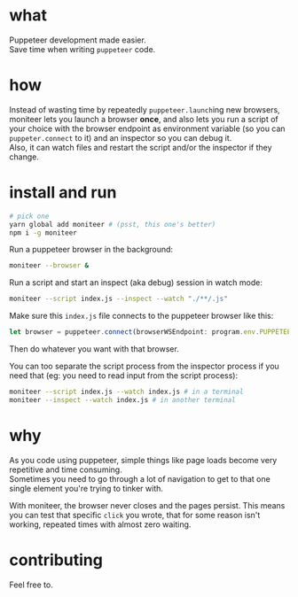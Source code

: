 # what
Puppeteer development made easier.  
Save time when writing `puppeteer` code.  

# how
Instead of wasting time by repeatedly `puppeteer.launch`ing new browsers, moniteer lets you launch a browser **once**, and also lets you run a script of your choice with the browser endpoint as environment variable (so you can `puppeter.connect` to it) and an inspector so you can debug it.  
Also, it can watch files and restart the script and/or the inspector if they change.  

# install and run
```bash
# pick one
yarn global add moniteer # (psst, this one's better)
npm i -g moniteer
```
Run a puppeteer browser in the background:
```bash
moniteer --browser &
```
Run a script and start an inspect (aka debug) session in watch mode:
```bash
moniteer --script index.js --inspect --watch "./**/.js"
```
Make sure this `index.js` file connects to the puppeteer browser like this:
```js
let browser = puppeteer.connect(browserWSEndpoint: program.env.PUPPETEER_WS_ENDPOINT)
```
Then do whatever you want with that browser. 

You can too separate the script process from the inspector process if you need that (eg: you need to read input from the script process):
```bash
moniteer --script index.js --watch index.js # in a terminal
moniteer --inspect --watch index.js # in another terminal
```

# why
As you code using puppeteer, simple things like page loads become very repetitive and time consuming.  
Sometimes you need to go through a lot of navigation to get to that one single element you're trying to tinker with.  

With moniteer, the browser never closes and the pages persist. This means you can test that specific `click` you wrote, that for some reason isn't working, repeated times with almost zero waiting.  


# contributing
Feel free to.

